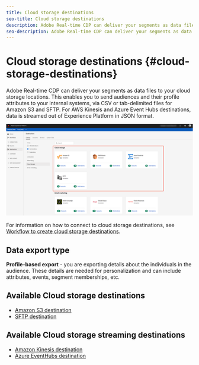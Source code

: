 ```yaml
---
title: Cloud storage destinations
seo-title: Cloud storage destinations
description: Adobe Real-time CDP can deliver your segments as data files to your Amazon S3, AWS Kinesis, Azure Event Hubs, or SFTP cloud storage locations.
seo-description: Adobe Real-time CDP can deliver your segments as data files to your Amazon S3, AWS Kinesis, Azure Event Hubs, or SFTP cloud storage locations.
---
```


# Cloud storage destinations {#cloud-storage-destinations}

Adobe Real-time CDP can deliver your segments as data files to your cloud storage locations. This enables you to send audiences and their profile attributes to your internal systems, via CSV or tab-delimited files for Amazon S3 and SFTP. For AWS Kinesis and Azure Event Hubs destinations, data is streamed out of Experience Platform in JSON format.

![Adobe Cloud storage destinations](/help/rtcdp/destinations/assets/cloud-storage-destinations.png)

For information on how to connect to cloud storage destinations, see [Workflow to create cloud storage destinations](/help/rtcdp/destinations/cloud-storage-destinations-workflow.md).

## Data export type

**Profile-based export** -  you are exporting details about the individuals in the audience. These details are needed for personalization and can include attributes, events, segment memberships, etc.

## Available Cloud storage destinations

* [Amazon S3 destination](/help/rtcdp/destinations/amazon-s3-destination.md)
* [SFTP destination](/help/rtcdp/destinations/sftp-destination.md)

## Available Cloud storage streaming destinations

* [Amazon Kinesis destination](/help/rtcdp/destinations/amazon-kinesis-destination.md)
* [Azure EventHubs destination](/help/rtcdp/destinations/azure-event-hubs-destination.md)